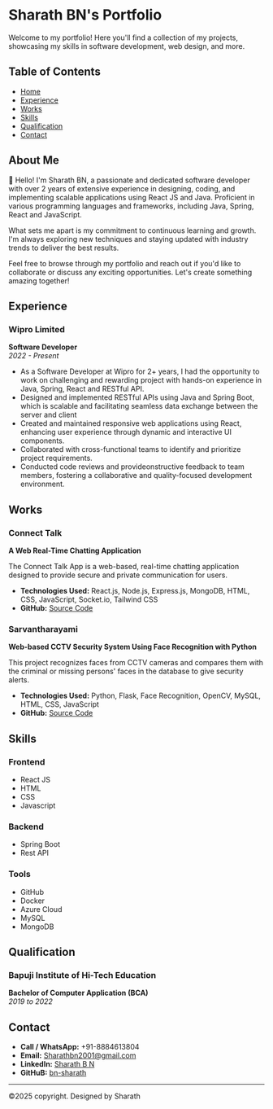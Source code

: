 # Sharath BN's Portfolio

Welcome to my portfolio! Here you'll find a collection of my projects, showcasing my skills in software development, web design, and more.

## Table of Contents

- [Home](#about-me)
- [Experience](#experience)
- [Works](#works)
- [Skills](#skills)
- [Qualification](#qualification)
- [Contact](#contact)

## About Me

👋 Hello! I'm Sharath BN, a passionate and dedicated software developer with over 2 years of extensive experience in designing, coding, and implementing scalable applications using React JS and Java. Proficient in various programming languages and frameworks, including Java, Spring, React and JavaScript.

What sets me apart is my commitment to continuous learning and growth. I'm always exploring new techniques and staying updated with industry trends to deliver the best results.

Feel free to browse through my portfolio and reach out if you'd like to collaborate or discuss any exciting opportunities. Let's create something amazing together!

## Experience

### Wipro Limited

**Software Developer**  
_2022 - Present_

- As a Software Developer at Wipro for 2+ years, I had the opportunity to work on challenging and rewarding project with hands-on experience in Java, Spring, React and RESTful API.
- Designed and implemented RESTful APIs using Java and Spring Boot, which is scalable and
facilitating seamless data exchange between the server and client
- Created and maintained responsive web applications using React, enhancing user experience 
through dynamic and interactive UI components.
- Collaborated with cross-functional teams to identify and prioritize project requirements.
- Conducted code reviews and provideonstructive feedback to team members, fostering a 
collaborative and quality-focused development environment.

## Works

### Connect Talk

**A Web Real-Time Chatting Application**

The Connect Talk App is a web-based, real-time chatting application designed to provide secure and private communication for users.

- **Technologies Used:** React.js, Node.js, Express.js, MongoDB, HTML, CSS, JavaScript, Socket.io, Tailwind CSS
- **GitHub:** [Source Code](https://github.com/bn-sharath/ConnectTalk)

### Sarvantharayami

**Web-based CCTV Security System Using Face Recognition with Python**

This project recognizes faces from CCTV cameras and compares them with the criminal or missing persons' faces in the database to give security alerts.

- **Technologies Used:** Python, Flask, Face Recognition, OpenCV, MySQL, HTML, CSS, JavaScript
- **GitHub:** [Source Code](https://github.com/bn-sharath/sarvantharayami)

## Skills

### Frontend 

- React JS 
- HTML
- CSS
- Javascript 

### Backend

- Spring Boot
- Rest API

### Tools

- GitHub
- Docker
- Azure Cloud
- MySQL
- MongoDB

## Qualification

### Bapuji Institute of Hi-Tech Education

**Bachelor of Computer Application (BCA)**  
_2019 to 2022_

## Contact

- **Call / WhatsApp:** +91-8884613804
- **Email:** [Sharathbn2001@gmail.com](mailto:Sharathbn2001@gmail.com)
- **LinkedIn:** [Sharath B N](https://www.linkedin.com/in/sharath-bn-290b82220/)
- **GitHuB:** [bn-sharath](https://github.com/bn-sharath)

---

©2025 copyright. Designed by Sharath
